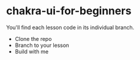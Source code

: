 # chakra-ui-for-beginners

You'll find each lesson code in its individual branch.

- Clone the repo
- Branch to your lesson 
- Build with me

